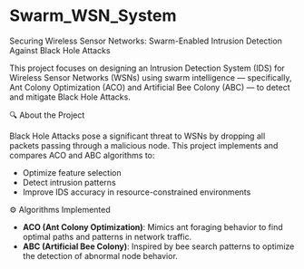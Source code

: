 # Swarm_WSN_System
Securing Wireless Sensor Networks: Swarm-Enabled Intrusion Detection Against Black Hole Attacks

This project focuses on designing an Intrusion Detection System (IDS) for Wireless Sensor Networks (WSNs) using swarm intelligence — specifically, Ant Colony Optimization (ACO) and Artificial Bee Colony (ABC) — to detect and mitigate Black Hole Attacks.

🔍 About the Project

Black Hole Attacks pose a significant threat to WSNs by dropping all packets passing through a malicious node. This project implements and compares ACO and ABC algorithms to:
- Optimize feature selection
- Detect intrusion patterns
- Improve IDS accuracy in resource-constrained environments

⚙️ Algorithms Implemented

- **ACO (Ant Colony Optimization)**: Mimics ant foraging behavior to find optimal paths and patterns in network traffic.
- **ABC (Artificial Bee Colony)**: Inspired by bee search patterns to optimize the detection of abnormal node behavior.
